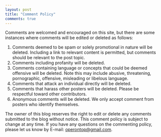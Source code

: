 ```yaml
---
layout: post
title: "Comment Policy"
comments: true
---
```


Comments are welcomed and encouraged on this site, but there are some instances where comments will be edited or deleted as follows:

1. Comments deemed to be spam or solely promotional in nature will be deleted. Including a link to relevant content is permitted, but comments should be relevant to the post topic.
2. Comments including profanity will be deleted.
3. Comments containing language or concepts that could be deemed offensive will be deleted. Note this may include abusive, threatening, pornographic, offensive, misleading or libelous language.
4. Comments that attack an individual directly will be deleted.
5. Comments that harass other posters will be deleted. Please be respectful toward other contributors.
6. Anonymous comments will be deleted. We only accept comment from posters who identify themselves.

The owner of this blog reserves the right to edit or delete any comments submitted to the blog without notice. This comment policy is subject to change at any time. If you have any questions on the commenting policy, please let us know by E-mail: operontop@gmail.com.
